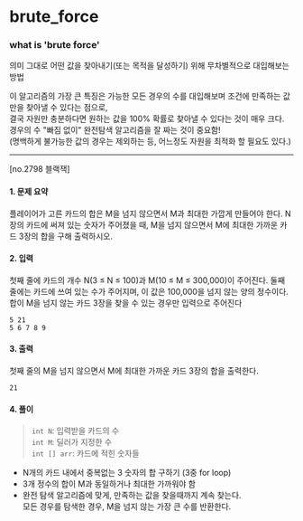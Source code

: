 # brute_force
### what is 'brute force'
의미 그대로 어떤 값을 찾아내기(또는 목적을 달성하기) 위해 무차별적으로 대입해보는 방법

이 알고리즘의 가장 큰 특징은 가능한 모든 경우의 수를 대입해보며 조건에 만족하는 값만을 찾아낼 수 있다는 점으로,  
결국 자원만 충분하다면 원하는 값을 100% 확률로 찾아낼 수 있다는 것이 매우 크다.  
경우의 수 "빠짐 없이" 완전탐색 알고리즘을 잘 짜는 것이 중요함!  
(명백하게 불가능한 값의 경우는 제외하는 등, 어느정도 자원을 최적화 할 필요도 있다.)

***
[no.2798 블랙잭]
#### 1. 문제 요약

플레이어가 고른 카드의 합은 M을 넘지 않으면서 M과 최대한 가깝게 만들어야 한다. N장의 카드에 써져 있는 숫자가 주어졌을 때, M을 넘지 않으면서 M에 최대한 가까운 카드 3장의 합을 구해 출력하시오.

#### 2. 입력
첫째 줄에 카드의 개수 N(3 ≤ N ≤ 100)과 M(10 ≤ M ≤ 300,000)이 주어진다. 둘째 줄에는 카드에 쓰여 있는 수가 주어지며, 이 값은 100,000을 넘지 않는 양의 정수이다.
합이 M을 넘지 않는 카드 3장을 찾을 수 있는 경우만 입력으로 주어진다
```
5 21
5 6 7 8 9
```

#### 3. 출력
첫째 줄의 M을 넘지 않으면서 M에 최대한 가까운 카드 3장의 합을 출력한다.
```
21
```

#### 4. 풀이
> `int N`: 입력받을 카드의 수  
> `int M`: 딜러가 지정한 수   
> `int [] arr`: 카드에 적힌 숫자들
- N개의 카드 내에서 중복없는 3 숫자의 합 구하기 (3중 for loop)
- 3개 정수의 합이 M과 동일하거나 최대한 가까워야 함
- 완전 탐색 알고리즘에 맞게, 만족하는 값을 찾을때까지 계속 찾는다.  
모든 경우를 탐색한 경우, M을 넘지 않는 가장 큰 수를 반환한다.
  